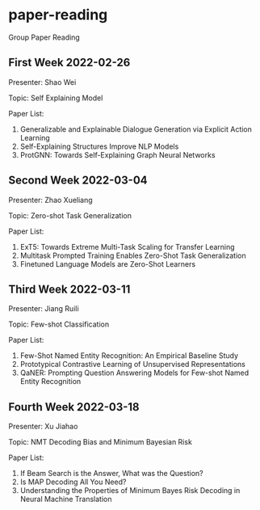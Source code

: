 # paper-reading
Group Paper Reading

## First Week 2022-02-26

Presenter: Shao Wei

Topic: Self Explaining Model

Paper List:
1. Generalizable and Explainable Dialogue Generation via Explicit Action Learning
2. Self-Explaining Structures Improve NLP Models
3. ProtGNN: Towards Self-Explaining Graph Neural Networks


## Second Week 2022-03-04

Presenter: Zhao Xueliang

Topic: Zero-shot Task Generalization

Paper List:
1. ExT5: Towards Extreme Multi-Task Scaling for Transfer Learning
2. Multitask Prompted Training Enables Zero-Shot Task Generalization
3. Finetuned Language Models are Zero-Shot Learners


## Third Week 2022-03-11

Presenter: Jiang Ruili

Topic: Few-shot Classification

Paper List:
1. Few-Shot Named Entity Recognition: An Empirical Baseline Study
2. Prototypical Contrastive Learning of Unsupervised Representations
3. QaNER: Prompting Question Answering Models for Few-shot Named Entity Recognition



## Fourth Week 2022-03-18

Presenter: Xu Jiahao

Topic: NMT Decoding Bias and Minimum Bayesian Risk

Paper List:
1. If Beam Search is the Answer, What was the Question?
2. Is MAP Decoding All You Need?
3. Understanding the Properties of Minimum Bayes Risk Decoding in Neural Machine Translation
